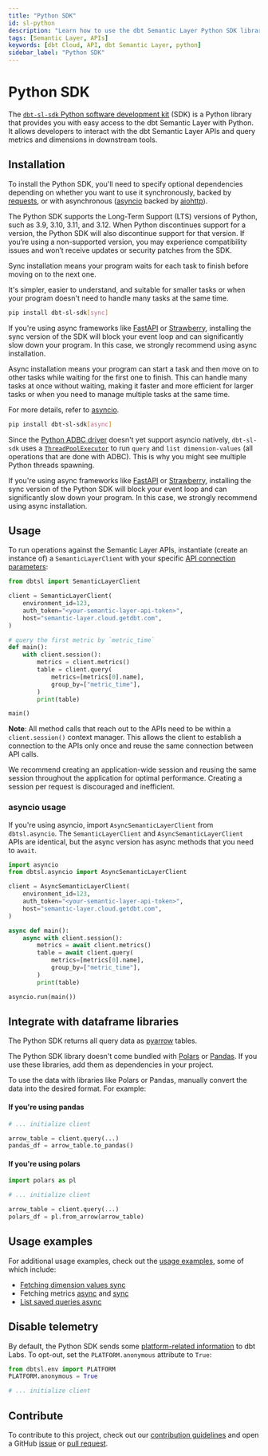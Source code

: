 ```yaml
---
title: "Python SDK"
id: sl-python
description: "Learn how to use the dbt Semantic Layer Python SDK library to interact with the dbt Semantic Layer."
tags: [Semantic Layer, APIs]
keywords: [dbt Cloud, API, dbt Semantic Layer, python]
sidebar_label: "Python SDK"
---
```


# Python SDK <Lifecycle status="Preview"/>
The [`dbt-sl-sdk` Python software development kit](https://github.com/dbt-labs/semantic-layer-sdk-python) (SDK) is a Python library that provides you with easy access to the dbt Semantic Layer with Python. It allows developers to interact with the dbt Semantic Layer APIs and query metrics and dimensions in downstream tools. 

## Installation

To install the Python SDK, you'll need to specify optional dependencies depending on whether you want to use it synchronously, backed by [requests](https://github.com/psf/requests/), or with asynchronous ([asyncio](https://docs.python.org/3/library/asyncio.html) backed by [aiohttp](https://github.com/aio-libs/aiohttp/)).

The Python SDK supports the Long-Term Support (LTS) versions of Python, such as 3.9, 3.10, 3.11, and 3.12. When Python discontinues support for a version, the Python SDK will also discontinue support for that version. If you’re using a non-supported version, you may experience compatibility issues and won’t receive updates or security patches from the SDK.

<Tabs>
<TabItem value="sync" label="Sync installation">

Sync installation means your program waits for each task to finish before moving on to the next one. 

It's simpler, easier to understand, and suitable for smaller tasks or when your program doesn't need to handle many tasks at the same time.

```bash
pip install dbt-sl-sdk[sync]
```
If you're using async frameworks like [FastAPI](https://fastapi.tiangolo.com/) or [Strawberry](https://github.com/strawberry-graphql/strawberry), installing the sync version of the SDK will block your event loop and can significantly slow down your program. In this case, we strongly recommend using async installation.

</TabItem>

<TabItem value="async" label="Async installation">

Async installation means your program can start a task and then move on to other tasks while waiting for the first one to finish. This can handle many tasks at once without waiting, making it faster and more efficient for larger tasks or when you need to manage multiple tasks at the same time. 

For more details, refer to [asyncio](https://docs.python.org/3/library/asyncio.html).

```bash
pip install dbt-sl-sdk[async]
```

Since the [Python ADBC driver](https://github.com/apache/arrow-adbc/tree/main/python/adbc_driver_manager) doesn't yet support asyncio natively, `dbt-sl-sdk` uses a [`ThreadPoolExecutor`](https://github.com/dbt-labs/semantic-layer-sdk-python/blob/5e52e1ca840d20a143b226ae33d194a4a9bc008f/dbtsl/api/adbc/client/asyncio.py#L62) to run `query` and `list dimension-values` (all operations that are done with ADBC).  This is why you might see multiple Python threads spawning.

If you're using async frameworks like [FastAPI](https://fastapi.tiangolo.com/) or [Strawberry](https://github.com/strawberry-graphql/strawberry), installing the sync version of the Python SDK will block your event loop and can significantly slow down your program. In this case, we strongly recommend using async installation.

</TabItem>
</Tabs>

## Usage
To run operations against the Semantic Layer APIs, instantiate (create an instance of) a `SemanticLayerClient` with your specific [API connection parameters](/docs/dbt-cloud-apis/sl-api-overview):

```python
from dbtsl import SemanticLayerClient

client = SemanticLayerClient(
    environment_id=123,
    auth_token="<your-semantic-layer-api-token>",
    host="semantic-layer.cloud.getdbt.com",
)

# query the first metric by `metric_time`
def main():
    with client.session():
        metrics = client.metrics()
        table = client.query(
            metrics=[metrics[0].name],
            group_by=["metric_time"],
        )
        print(table)

main()
```

**Note**: All method calls that reach out to the APIs need to be within a `client.session()` context manager. This allows the client to establish a connection to the APIs only once and reuse the same connection between API calls. 

We recommend creating an application-wide session and reusing the same session throughout the application for optimal performance. Creating a session per request is discouraged and inefficient.

### asyncio usage
If you're using asyncio, import `AsyncSemanticLayerClient` from `dbtsl.asyncio`. The `SemanticLayerClient` and `AsyncSemanticLayerClient` APIs are identical, but the async version has async methods that you need to `await`.

```python
import asyncio
from dbtsl.asyncio import AsyncSemanticLayerClient

client = AsyncSemanticLayerClient(
    environment_id=123,
    auth_token="<your-semantic-layer-api-token>",
    host="semantic-layer.cloud.getdbt.com",
)

async def main():
    async with client.session():
        metrics = await client.metrics()
        table = await client.query(
            metrics=[metrics[0].name],
            group_by=["metric_time"],
        )
        print(table)

asyncio.run(main())

```

## Integrate with dataframe libraries

The Python SDK returns all query data as [pyarrow](https://arrow.apache.org/docs/python/index.html) tables. 

The Python SDK library doesn't come bundled with [Polars](https://pola.rs/) or [Pandas](https://pandas.pydata.org/). If you use these libraries, add them as dependencies in your project.

To use the data with libraries like Polars or Pandas, manually convert the data into the desired format. For example:

#### If you're using pandas

```python
# ... initialize client

arrow_table = client.query(...)
pandas_df = arrow_table.to_pandas()

```

#### If you're using polars

```python
import polars as pl

# ... initialize client

arrow_table = client.query(...)
polars_df = pl.from_arrow(arrow_table)
```

## Usage examples
For additional usage examples, check out the [usage examples](https://github.com/dbt-labs/semantic-layer-sdk-python/tree/main/examples), some of which include:

- [Fetching dimension values sync](https://github.com/dbt-labs/semantic-layer-sdk-python/blob/main/examples/fetch_dimension_values_sync.py)
- Fetching metrics [async](https://github.com/dbt-labs/semantic-layer-sdk-python/blob/main/examples/fetch_metric_async.py) and [sync](https://github.com/dbt-labs/semantic-layer-sdk-python/blob/main/examples/fetch_metric_sync.py)
- [List saved queries async](https://github.com/dbt-labs/semantic-layer-sdk-python/blob/main/examples/list_saved_queries_async.py)

## Disable telemetry
By default, the Python SDK sends some [platform-related information](https://github.com/dbt-labs/semantic-layer-sdk-python/blob/main/dbtsl/env.py) to dbt Labs. To opt-out, set the `PLATFORM.anonymous` attribute to `True`:

```python
from dbtsl.env import PLATFORM
PLATFORM.anonymous = True

# ... initialize client
```

## Contribute
To contribute to this project, check out our [contribution guidelines](https://github.com/dbt-labs/semantic-layer-sdk-python/blob/main/CONTRIBUTING.md) and open a GitHub [issue](https://github.com/dbt-labs/semantic-layer-sdk-python/issues) or [pull request](https://github.com/dbt-labs/semantic-layer-sdk-python/pulls). 
